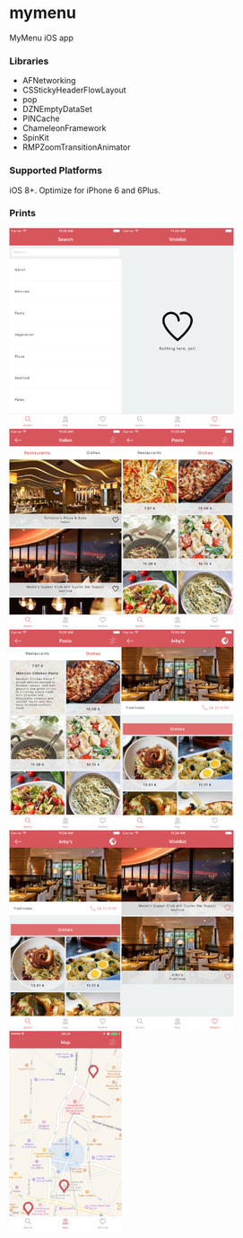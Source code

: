 # mymenu

MyMenu iOS app


### Libraries

- AFNetworking
- CSStickyHeaderFlowLayout
- pop
- DZNEmptyDataSet
- PINCache
- ChameleonFramework
- SpinKit
- RMPZoomTransitionAnimator


### Supported Platforms

iOS 8+. Optimize for iPhone 6 and 6Plus.


### Prints

![image1](Images/1.png)![image2](Images/2.png)![image3](Images/3.png)![image4](Images/4.png)![image5](Images/5.png)![image6](Images/6.png)![image7](Images/7.png)![image8](Images/8.png)![image9](Images/9.PNG)







